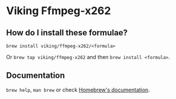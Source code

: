 # Viking Ffmpeg-x262

## How do I install these formulae?
`brew install viking/ffmpeg-x262/<formula>`

Or `brew tap viking/ffmpeg-x262` and then `brew install <formula>`.

## Documentation
`brew help`, `man brew` or check [Homebrew's documentation](https://docs.brew.sh).
